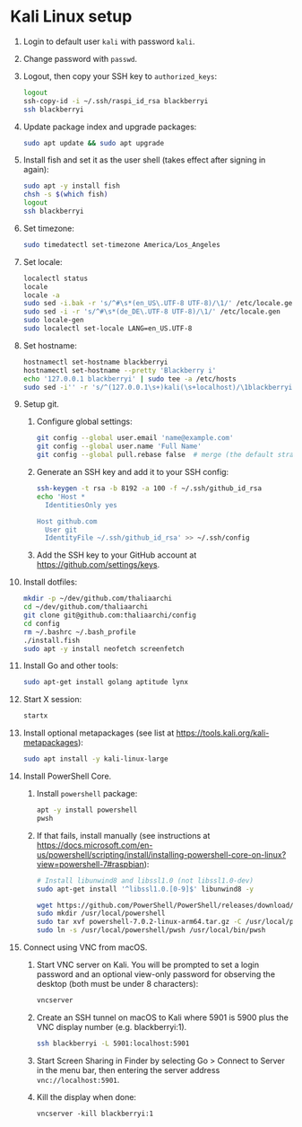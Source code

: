 # Kali Linux setup

1. Login to default user `kali` with password `kali`.
2. Change password with `passwd`.
3. Logout, then copy your SSH key to `authorized_keys`:

    ```sh
    logout
    ssh-copy-id -i ~/.ssh/raspi_id_rsa blackberryi
    ssh blackberryi
    ```

4. Update package index and upgrade packages:

    ```sh
    sudo apt update && sudo apt upgrade
    ```

5. Install fish and set it as the user shell (takes effect after signing
   in again):

    ```sh
    sudo apt -y install fish
    chsh -s $(which fish)
    logout
    ssh blackberryi
    ```

6. Set timezone:

    ```sh
    sudo timedatectl set-timezone America/Los_Angeles
    ```

7. Set locale:

    ```sh
    localectl status
    locale
    locale -a
    sudo sed -i.bak -r 's/^#\s*(en_US\.UTF-8 UTF-8)/\1/' /etc/locale.gen
    sudo sed -i -r 's/^#\s*(de_DE\.UTF-8 UTF-8)/\1/' /etc/locale.gen
    sudo locale-gen
    sudo localectl set-locale LANG=en_US.UTF-8
    ```

8. Set hostname:

    ```sh
    hostnamectl set-hostname blackberryi
    hostnamectl set-hostname --pretty 'Blackberry i'
    echo '127.0.0.1 blackberryi' | sudo tee -a /etc/hosts
    sudo sed -i'' -r 's/^(127.0.0.1\s+)kali(\s+localhost)/\1blackberryi\2/' /etc/hosts
    ```

9. Setup git.

    1. Configure global settings:

        ```sh
        git config --global user.email 'name@example.com'
        git config --global user.name 'Full Name'
        git config --global pull.rebase false  # merge (the default strategy)
        ```

    2. Generate an SSH key and add it to your SSH config:

        ```sh
        ssh-keygen -t rsa -b 8192 -a 100 -f ~/.ssh/github_id_rsa
        echo 'Host *
          IdentitiesOnly yes

        Host github.com
          User git
          IdentityFile ~/.ssh/github_id_rsa' >> ~/.ssh/config
        ```

    3. Add the SSH key to your GitHub account at
       https://github.com/settings/keys.

10. Install dotfiles:

    ```sh
    mkdir -p ~/dev/github.com/thaliaarchi
    cd ~/dev/github.com/thaliaarchi
    git clone git@github.com:thaliaarchi/config
    cd config
    rm ~/.bashrc ~/.bash_profile
    ./install.fish
    sudo apt -y install neofetch screenfetch
    ```

11. Install Go and other tools:

    ```sh
    sudo apt-get install golang aptitude lynx
    ```

12. Start X session:

    ```sh
    startx
    ```

13. Install optional metapackages (see list at
    https://tools.kali.org/kali-metapackages):

    ```sh
    sudo apt install -y kali-linux-large
    ```

14. Install PowerShell Core.

    1. Install `powershell` package:

        ```sh
        apt -y install powershell
        pwsh
        ```

    2. If that fails, install manually (see instructions at
       https://docs.microsoft.com/en-us/powershell/scripting/install/installing-powershell-core-on-linux?view=powershell-7#raspbian):

        ```sh
        # Install libunwind8 and libssl1.0 (not libssl1.0-dev)
        sudo apt-get install '^libssl1.0.[0-9]$' libunwind8 -y

        wget https://github.com/PowerShell/PowerShell/releases/download/v7.0.2/powershell-7.0.2-linux-arm64.tar.gz
        sudo mkdir /usr/local/powershell
        sudo tar xvf powershell-7.0.2-linux-arm64.tar.gz -C /usr/local/powershell
        sudo ln -s /usr/local/powershell/pwsh /usr/local/bin/pwsh
        ```

15. Connect using VNC from macOS.

    1. Start VNC server on Kali. You will be prompted to set a login
       password and an optional view-only password for observing the
       desktop (both must be under 8 characters):

       ```sh
       vncserver
       ```

    2. Create an SSH tunnel on macOS to Kali where 5901 is 5900 plus the
       VNC display number (e.g. blackberryi:1).

       ```sh
       ssh blackberryi -L 5901:localhost:5901
       ```

    3. Start Screen Sharing in Finder by selecting Go > Connect to
       Server in the menu bar, then entering the server address
       `vnc://localhost:5901`.

    4. Kill the display when done:

        ```ssh
        vncserver -kill blackberryi:1
        ```
